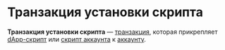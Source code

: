 # Транзакция установки скрипта

**Транзакция установки скрипта** — [транзакция](/blockchain/transaction.md), которая прикрепляет [dApp-скрипт](/ride/ride-script/dapp-script.md) или [скрипт аккаунта](/ride/ride-script/account-script.md) к [аккаунту](/blockchain/account.md).
